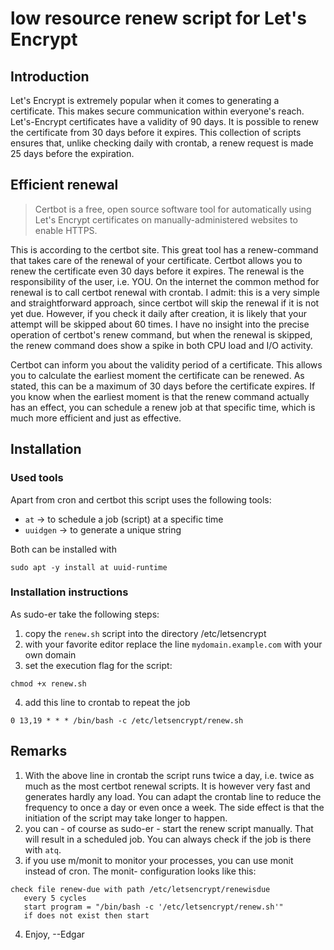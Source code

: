 # low resource renew script for Let's Encrypt
 
## Introduction
Let's Encrypt is extremely popular when it comes to generating a certificate. This makes secure communication within everyone's reach.
Let's-Encrypt certificates have a validity of 90 days. It is possible to renew the certificate from 30 days before it expires.
This collection of scripts ensures that, unlike checking daily with crontab, a renew request is made 25 days before the expiration.

## Efficient renewal
> Certbot is a free, open source software tool for automatically using Let's Encrypt certificates on manually-administered websites to enable HTTPS.

This is according to the certbot site. This great tool has a renew-command that takes care of the renewal of your certificate. Certbot allows you to renew the certificate even 30 days before it expires. The renewal is the responsibility of the user, i.e. YOU. On the internet the common method for renewal is to call certbot renewal with crontab. I admit: this is a very simple and straightforward approach, since certbot will skip the renewal if it is not yet due. However, if you check it daily after creation, it is likely that your attempt will be skipped about 60 times. I have no insight into the precise operation of certbot's renew command, but when the renewal is skipped, the renew command does show a spike in both CPU load and I/O activity. 

Certbot can inform you about the validity period of a certificate. This allows you to calculate the earliest moment the certificate can be renewed. As stated, this can be a maximum of 30 days before the certificate expires. If you know when the earliest moment is that the renew command actually has an effect, you can schedule a renew job at that specific time, which is much more efficient and just as effective.

## Installation
### Used tools
Apart from cron and certbot this script uses the following tools:

- `at` -> to schedule a job (script) at a specific time
- `uuidgen` -> to generate a unique string

Both can be installed with 
```
sudo apt -y install at uuid-runtime
```
### Installation instructions
As sudo-er take the following steps:

1. copy the `renew.sh` script into the directory /etc/letsencrypt
2. with your favorite editor replace the line `mydomain.example.com` with your own domain 
3. set the execution flag for the script:
```
chmod +x renew.sh
```
4. add this line to crontab to repeat the job
```
0 13,19 * * * /bin/bash -c /etc/letsencrypt/renew.sh
```
## Remarks
1. With the above line in crontab the script runs twice a day, i.e. twice as much as the most  certbot renewal scripts. It is however very fast and generates hardly any load. You can adapt the crontab line to reduce the frequency to once a day or even once a week. The side effect is that the initiation of the script may take longer to happen.
2. you can - of course as sudo-er - start the renew script manually. That will result in a scheduled job. You can always check if the job is there with `atq`.
3. if you use m/monit to monitor your processes, you can use monit instead of cron. The monit- configuration looks like this:
```
check file renew-due with path /etc/letsencrypt/renewisdue
   every 5 cycles
   start program = "/bin/bash -c '/etc/letsencrypt/renew.sh'"
   if does not exist then start
```
4. Enjoy, --Edgar 
